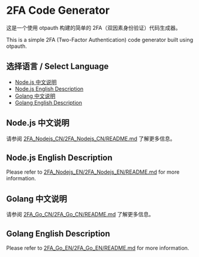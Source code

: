 # 2FA Code Generator

这是一个使用 otpauth 构建的简单的 2FA（双因素身份验证）代码生成器。

This is a simple 2FA (Two-Factor Authentication) code generator built using otpauth.

## 选择语言 / Select Language

- [Node.js 中文说明](2FA_Nodejs_CN/2FA_Nodejs_CN/README.md)
- [Node.js English Description](2FA_Nodejs_EN/2FA_Nodejs_EN/README.md)
- [Golang 中文说明](2FA_Go_CN/2FA_Go_CN/README.md)
- [Golang English Description](2FA_Go_EN/2FA_Go_EN/README.md)

## Node.js 中文说明

请参阅 [2FA_Nodejs_CN/2FA_Nodejs_CN/README.md](2FA_Nodejs_CN/2FA_Nodejs_CN/README.md) 了解更多信息。

## Node.js English Description

Please refer to [2FA_Nodejs_EN/2FA_Nodejs_EN/README.md](2FA_Nodejs_EN/2FA_Nodejs_EN/README.md) for more information.

## Golang 中文说明

请参阅 [2FA_Go_CN/2FA_Go_CN/README.md](2FA_Go_CN/2FA_Go_CN/README.md) 了解更多信息。

## Golang English Description

Please refer to [2FA_Go_EN/2FA_Go_EN/README.md](2FA_Go_EN/2FA_Go_EN/README.md) for more information.

